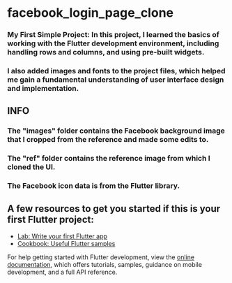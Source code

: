 # facebook_login_page_clone
### My First Simple Project: In this project, I learned the basics of working with the Flutter development environment, including handling rows and columns, and using pre-built widgets.
### I also added images and fonts to the project files, which helped me gain a fundamental understanding of user interface design and implementation.
## INFO
### The "images" folder contains the Facebook background image that I cropped from the reference and made some edits to.
### The "ref" folder contains the reference image from which I cloned the UI.
### The Facebook icon data is from the Flutter library.



## A few resources to get you started if this is your first Flutter project:

- [Lab: Write your first Flutter app](https://docs.flutter.dev/get-started/codelab)
- [Cookbook: Useful Flutter samples](https://docs.flutter.dev/cookbook)

For help getting started with Flutter development, view the
[online documentation](https://docs.flutter.dev/), which offers tutorials,
samples, guidance on mobile development, and a full API reference.
